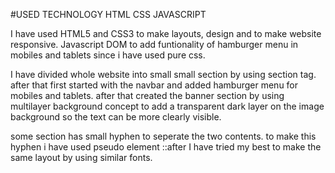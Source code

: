 #USED TECHNOLOGY
HTML CSS JAVASCRIPT

I have used HTML5 and CSS3 to make layouts, design and to make website responsive.
Javascript DOM to add funtionality of hamburger menu in mobiles and tablets since i have used pure css.

I have divided whole website into small small section by using section tag.
after that first started with the navbar and added hamburger menu for mobiles and tablets.
after that created the banner section by using multilayer background concept to add a transparent dark layer on
the image background so the text can be more clearly visible.

some section has small hyphen to seperate the two contents. to make this hyphen i have used pseudo element ::after
I have tried my best to make the same layout by using similar fonts.